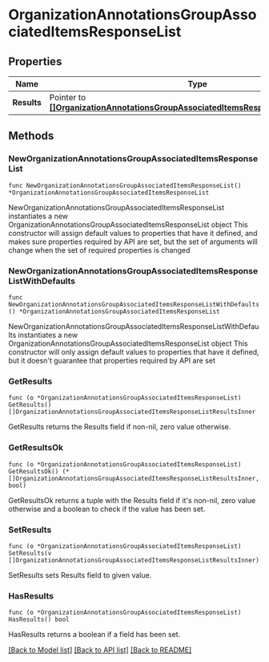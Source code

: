 # OrganizationAnnotationsGroupAssociatedItemsResponseList

## Properties

Name | Type | Description | Notes
------------ | ------------- | ------------- | -------------
**Results** | Pointer to [**[]OrganizationAnnotationsGroupAssociatedItemsResponseListResultsInner**](OrganizationAnnotationsGroupAssociatedItemsResponseListResultsInner.md) |  | [optional] 

## Methods

### NewOrganizationAnnotationsGroupAssociatedItemsResponseList

`func NewOrganizationAnnotationsGroupAssociatedItemsResponseList() *OrganizationAnnotationsGroupAssociatedItemsResponseList`

NewOrganizationAnnotationsGroupAssociatedItemsResponseList instantiates a new OrganizationAnnotationsGroupAssociatedItemsResponseList object
This constructor will assign default values to properties that have it defined,
and makes sure properties required by API are set, but the set of arguments
will change when the set of required properties is changed

### NewOrganizationAnnotationsGroupAssociatedItemsResponseListWithDefaults

`func NewOrganizationAnnotationsGroupAssociatedItemsResponseListWithDefaults() *OrganizationAnnotationsGroupAssociatedItemsResponseList`

NewOrganizationAnnotationsGroupAssociatedItemsResponseListWithDefaults instantiates a new OrganizationAnnotationsGroupAssociatedItemsResponseList object
This constructor will only assign default values to properties that have it defined,
but it doesn't guarantee that properties required by API are set

### GetResults

`func (o *OrganizationAnnotationsGroupAssociatedItemsResponseList) GetResults() []OrganizationAnnotationsGroupAssociatedItemsResponseListResultsInner`

GetResults returns the Results field if non-nil, zero value otherwise.

### GetResultsOk

`func (o *OrganizationAnnotationsGroupAssociatedItemsResponseList) GetResultsOk() (*[]OrganizationAnnotationsGroupAssociatedItemsResponseListResultsInner, bool)`

GetResultsOk returns a tuple with the Results field if it's non-nil, zero value otherwise
and a boolean to check if the value has been set.

### SetResults

`func (o *OrganizationAnnotationsGroupAssociatedItemsResponseList) SetResults(v []OrganizationAnnotationsGroupAssociatedItemsResponseListResultsInner)`

SetResults sets Results field to given value.

### HasResults

`func (o *OrganizationAnnotationsGroupAssociatedItemsResponseList) HasResults() bool`

HasResults returns a boolean if a field has been set.


[[Back to Model list]](../README.md#documentation-for-models) [[Back to API list]](../README.md#documentation-for-api-endpoints) [[Back to README]](../README.md)


